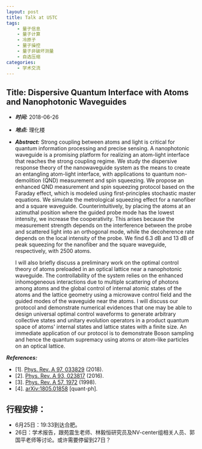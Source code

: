 ```yaml
---
layout: post
title: Talk at USTC
tags:
    - 量子信息
    - 量子计算
    - 冷原子
    - 量子操控
    - 量子非破坏测量
    - 自选压缩
categories:
    - 学术交流
---
```


## Title: Dispersive Quantum Interface with Atoms and Nanophotonic Waveguides

+ ***时间:*** 2018-06-26

+ ***地点:*** 理化楼

+ ***Abstract:*** Strong coupling between atoms and light is critical for quantum information processing and precise sensing. A nanophotonic waveguide is a promising platform for realizing an atom-light interface that reaches the strong coupling regime. We study the dispersive response theory of the nanowaveguide system as the means to create an entangling atom-light interface, with applications to quantum non-demolition (QND) measurement and spin squeezing.
We propose an enhanced QND measurement and spin squeezing protocol based on the Faraday effect, which is modeled using first-principles stochastic master equations.
We simulate the metrological squeezing effect for a nanofiber and a square waveguide. Counterintuitively, by placing the atoms at an azimuthal position where the guided probe mode has the lowest intensity, we increase the cooperativity.  This arises because the measurement strength depends on the interference between the probe and scattered light into an orthogonal mode, while the decoherence rate depends on the local intensity of the probe. We find 6.3 dB and 13 dB of peak squeezing for the nanofiber and the square waveguide, respectively, with 2500 atoms.

    I will also briefly discuss a preliminary work on the optimal control theory of atoms preloaded in an optical lattice near a nanophotonic waveguide.
The controllability of the system relies on the enhanced inhomogeneous interactions due to multiple scattering of photons among atoms and the global control of internal atomic states of the atoms and the lattice geometry using a microwave control field and the guided modes of the waveguide near the atoms.
I will discuss our protocol and demonstrate numerical evidences that one may be able to design universal optimal control waveforms to generate arbitrary collective states and unitary evolution operators in a product quantum space of atoms' internal states and lattice states with a finite size.
An immediate application of our protocol is to demonstrate Boson sampling and hence the quantum supremacy using atoms or atom-like particles on an optical lattice.

***References:***

+ [1]. [Phys. Rev. A 97, 033829](https://dx.doi.org/10.1103/PhysRevA.97.033829) (2018).
+ [2]. [Phys. Rev. A 93, 023817](https://dx.doi.org/10.1103/PhysRevA.93.023817) (2016).
+ [3]. [Phys. Rev. A 57, 1972](https://dx.doi.org/10.1103/PhysRevA.57.1972) (1998).
+ [4]. [arXiv:1805.01858](https://arxiv.org/abs/1805.01858) [quant-ph].

## 行程安排：

+ 6月25日：19:33到达合肥。
+ 26日：学术报告，跟苑震生老师、林毅恒研究员及NV-center组相关人员、郭国平老师等讨论。或许需要停留到27日？
